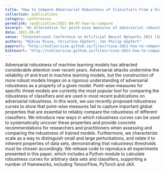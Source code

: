 ```yaml
---
title: "How to Compare Adversarial Robustness of Classifiers From a Global Perspective"
collection: publications
category: conferences
permalink: /publication/2021-09-07-how-to-compare
excerpt: "An alternative for point-wise measures of adversarial robustness."
date: 2021-09-07
venue: "International Conference on Artificial Neural Networks 2021 (ICANN'21)"
authors: "Niklas Risse, Christina Göpfert, Jan Philip Göpfert"
paperurl: "http://niklasrisse.github.io/files/risse-2021-how-to-compare.pdf"
bibtexurl: "http://niklasrisse.github.io/files/risse-2021-how-to-compare.bib"
---
```


Adversarial robustness of machine learning models has attracted considerable attention over recent years.
Adversarial attacks undermine the reliability of and trust in machine learning models, but the construction
of more robust models hinges on a rigorous understanding of adversarial robustness as a property of a given
model. Point-wise measures for specific threat models are currently the most popular tool for comparing the
robustness of classifiers and are used in most recent publications on adversarial robustness. In this work, we use
recently proposed robustness curves to show that point-wise measures fail to capture important global properties
that are essential to reliably compare the robustness of diﬀerent classifiers. We introduce new ways in which
robustness curves can be used to systematically uncover these properties and provide concrete recommendations
for researchers and practitioners when assessing and comparing the robustness of trained models. Furthermore,
we characterize scale as a way to distinguish small and large perturbations, and relate it to inherent properties of
data sets, demonstrating that robustness thresholds must be chosen accordingly. We release code to reproduce all
experiments presented in this paper, which includes a Python module to calculate robustness curves for arbitrary
data sets and classifiers, supporting a number of frameworks, including TensorFlow, PyTorch and JAX.

